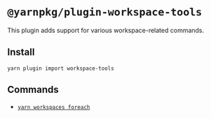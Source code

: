 # `@yarnpkg/plugin-workspace-tools`

This plugin adds support for various workspace-related commands.

## Install

```
yarn plugin import workspace-tools
```

## Commands

- [`yarn workspaces foreach`](https://next.yarnpkg.com/cli/workspaces/foreach)
